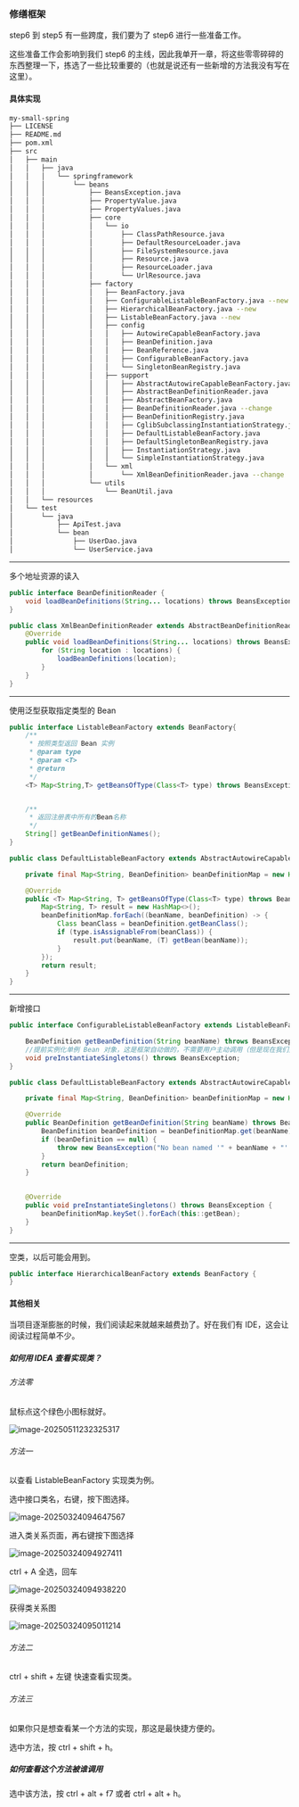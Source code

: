 ### 修缮框架

step6 到 step5 有一些跨度，我们要为了 step6 进行一些准备工作。

这些准备工作会影响到我们 step6 的主线，因此我单开一章，将这些零零碎碎的东西整理一下，拣选了一些比较重要的（也就是说还有一些新增的方法我没有写在这里）。

#### 具体实现

```bash
my-small-spring
├── LICENSE
├── README.md
├── pom.xml
├── src
│   ├── main
│   │   ├── java
│   │   │   └── springframework
│   │   │       └── beans
│   │   │           ├── BeansException.java
│   │   │           ├── PropertyValue.java
│   │   │           ├── PropertyValues.java
│   │   │           ├── core
│   │   │           │   └── io
│   │   │           │       ├── ClassPathResource.java 
│   │   │           │       ├── DefaultResourceLoader.java 
│   │   │           │       ├── FileSystemResource.java
│   │   │           │       ├── Resource.java 
│   │   │           │       ├── ResourceLoader.java
│   │   │           │       └── UrlResource.java
│   │   │           ├── factory
│   │   │           │   ├── BeanFactory.java 
│   │   │           │   ├── ConfigurableListableBeanFactory.java --new
│   │   │           │   ├── HierarchicalBeanFactory.java --new
│   │   │           │   ├── ListableBeanFactory.java --new
│   │   │           │   ├── config
│   │   │           │   │   ├── AutowireCapableBeanFactory.java 
│   │   │           │   │   ├── BeanDefinition.java
│   │   │           │   │   ├── BeanReference.java
│   │   │           │   │   ├── ConfigurableBeanFactory.java 
│   │   │           │   │   └── SingletonBeanRegistry.java
│   │   │           │   ├── support
│   │   │           │   │   ├── AbstractAutowireCapableBeanFactory.java 
│   │   │           │   │   ├── AbstractBeanDefinitionReader.java 
│   │   │           │   │   ├── AbstractBeanFactory.java 
│   │   │           │   │   ├── BeanDefinitionReader.java --change
│   │   │           │   │   ├── BeanDefinitionRegistry.java 
│   │   │           │   │   ├── CglibSubclassingInstantiationStrategy.java
│   │   │           │   │   ├── DefaultListableBeanFactory.java 
│   │   │           │   │   ├── DefaultSingletonBeanRegistry.java
│   │   │           │   │   ├── InstantiationStrategy.java
│   │   │           │   │   └── SimpleInstantiationStrategy.java
│   │   │           │   └── xml
│   │   │           │       └── XmlBeanDefinitionReader.java --change
│   │   │           └── utils
│   │   │               └── BeanUtil.java
│   │   └── resources
│   └── test
│       └── java
│           ├── ApiTest.java
│           └── bean
│               ├── UserDao.java
│               └── UserService.java
```

---

多个地址资源的读入

```java
public interface BeanDefinitionReader {
    void loadBeanDefinitions(String... locations) throws BeansException;
}
```

```java
public class XmlBeanDefinitionReader extends AbstractBeanDefinitionReader {
    @Override
    public void loadBeanDefinitions(String... locations) throws BeansException {
        for (String location : locations) {
            loadBeanDefinitions(location);
        }
    }
}
```

---

使用泛型获取指定类型的 Bean

```java
public interface ListableBeanFactory extends BeanFactory{
    /**
     * 按照类型返回 Bean 实例
     * @param type
     * @param <T>
     * @return
     */
    <T> Map<String,T> getBeansOfType(Class<T> type) throws BeansException;


    /**
     * 返回注册表中所有的Bean名称
     */
    String[] getBeanDefinitionNames();
}
```

```java
public class DefaultListableBeanFactory extends AbstractAutowireCapableBeanFactory implements BeanDefinitionRegistry, ConfigurableListableBeanFactory {

    private final Map<String, BeanDefinition> beanDefinitionMap = new HashMap<>();

    @Override
    public <T> Map<String, T> getBeansOfType(Class<T> type) throws BeansException {
        Map<String, T> result = new HashMap<>();
        beanDefinitionMap.forEach((beanName, beanDefinition) -> {
            Class beanClass = beanDefinition.getBeanClass();
            if (type.isAssignableFrom(beanClass)) {
                result.put(beanName, (T) getBean(beanName));
            }
        });
        return result;
    }
}
```

---

新增接口

```java
public interface ConfigurableListableBeanFactory extends ListableBeanFactory, AutowireCapableBeanFactory, ConfigurableBeanFactory {

    BeanDefinition getBeanDefinition(String beanName) throws BeansException;
	//提前实例化单例 Bean 对象，这是框架自动做的，不需要用户主动调用（但是现在我们只有单例 Bean）
    void preInstantiateSingletons() throws BeansException;
}
```

```java
public class DefaultListableBeanFactory extends AbstractAutowireCapableBeanFactory implements BeanDefinitionRegistry, ConfigurableListableBeanFactory {

    private final Map<String, BeanDefinition> beanDefinitionMap = new HashMap<>();

    @Override
    public BeanDefinition getBeanDefinition(String beanName) throws BeansException {
        BeanDefinition beanDefinition = beanDefinitionMap.get(beanName);
        if (beanDefinition == null) {
            throw new BeansException("No bean named '" + beanName + "' is defined");
        }
        return beanDefinition;
    }
    

    @Override
    public void preInstantiateSingletons() throws BeansException {
        beanDefinitionMap.keySet().forEach(this::getBean);
    }
}
```

---

空类，以后可能会用到。

```java
public interface HierarchicalBeanFactory extends BeanFactory {
}
```

#### 其他相关

当项目逐渐膨胀的时候，我们阅读起来就越来越费劲了。好在我们有 IDE，这会让阅读过程简单不少。

##### 如何用 IDEA 查看实现类？

###### 方法零

鼠标点这个绿色小图标就好。

![image-20250511232325317](https://typora-images-gqy.oss-cn-nanjing.aliyuncs.com/image-20250511232325317.png)

###### 方法一

以查看 ListableBeanFactory 实现类为例。

选中接口类名，右键，按下图选择。

![image-20250324094647567](https://typora-images-gqy.oss-cn-nanjing.aliyuncs.com/image-20250324094647567.png)

进入类关系页面，再右键按下图选择

![image-20250324094927411](https://typora-images-gqy.oss-cn-nanjing.aliyuncs.com/image-20250324094927411.png)

ctrl + A 全选，回车

![image-20250324094938220](https://typora-images-gqy.oss-cn-nanjing.aliyuncs.com/image-20250324094938220.png)

获得类关系图

![image-20250324095011214](https://typora-images-gqy.oss-cn-nanjing.aliyuncs.com/image-20250324095011214.png)

###### 方法二

ctrl + shift + 左键 快速查看实现类。

###### 方法三

如果你只是想查看某一个方法的实现，那这是最快捷方便的。

选中方法，按 ctrl + shift + h。

##### 如何查看这个方法被谁调用

选中该方法，按 ctrl + alt + f7 或者 ctrl + alt + h。